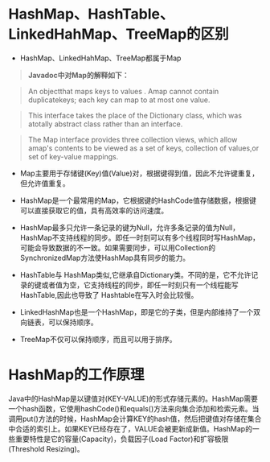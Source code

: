 # HashMap、HashTable、LinkedHahMap、TreeMap的区别

- HashMap、LinkedHahMap、TreeMap都属于Map

> **Javadoc中对Map的解释如下：**

> An objectthat maps keys to values . Amap cannot contain duplicatekeys; each key can map to at most one value.

> This interface takes the place of the Dictionary class, which was atotally abstract class rather than an interface.

> The Map interface provides three collection views, which allow amap's contents to be viewed as a set of keys, collection of values,or set of key-value mappings.

- Map主要用于存储键(Key)值(Value)对，根据键得到值，因此不允许键重复，但允许值重复。

- HashMap是一个最常用的Map，它根据键的HashCode值存储数据，根据键可以直接获取它的值，具有高效率的访问速度。

- HashMap最多只允许一条记录的键为Null，允许多条记录的值为Null，HashMap不支持线程的同步。即任一时刻可以有多个线程同时写HashMap，可能会导致数据的不一致。如果需要同步，可以用Collection的SynchronizedMap方法使HashMap具有同步的能力。

- HashTable与 HashMap类似,它继承自Dictionary类。不同的是，它不允许记录的键或者值为空，它支持线程的同步，即任一时刻只有一个线程能写HashTable,因此也导致了 Hashtable在写入时会比较慢。

- LinkedHashMap也是一个HashMap，即是它的子类，但是内部维持了一个双向链表，可以保持顺序。

- TreeMap不仅可以保持顺序，而且可以用于排序。

# HashMap的工作原理

Java中的HashMap是以键值对(KEY-VALUE)的形式存储元素的。HashMap需要一个hash函数，它使用hashCode()和equals()方法来向集合添加和检索元素。当调用put()方法的时候，HashMap会计算KEY的hash值，然后把键值对存储在集合中合适的索引上。如果KEY已经存在了，VALUE会被更新成新值。HashMap的一些重要特性是它的容量(Capacity)，负载因子(Load Factor)和扩容极限(Threshold Resizing)。
